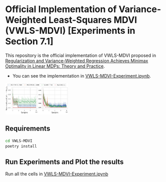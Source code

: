 # Official Implementation of Variance-Weighted Least-Squares MDVI (VWLS-MDVI) [Experiments in Section 7.1]

This repository is the official implementation of VWLS-MDVI proposed in [Regularization and Variance-Weighted Regression Achieves Minimax Optimality in Linear MDPs: Theory and Practice](TODO).

* You can see the implementation in [VWLS-MDVI-Experiment.ipynb](VWLS-MDVI-Experiment.ipynb).

<img src="VWLS-MDVI.png" alt= “” width="200" height="100">


## Requirements

```bash
cd VWLS-MDVI
poetry install
```

## Run Experiments and Plot the results

Run all the cells in [VWLS-MDVI-Experiment.ipynb](VWLS-MDVI-Experiment.ipynb)
